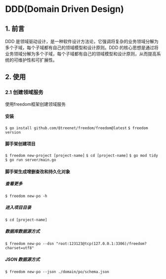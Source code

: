 # DDD(Domain Driven Design)

## 1. 前言

DDD 是领域驱动设计，是一种软件设计方法论，它强调将复杂的业务领域分解为多个子域，每个子域都有自己的领域模型和设计原则。DDD 的核心思想是通过将业务领域分解为多个子域，每个子域都有自己的领域模型和设计原则，从而提高系统的可维护性和可扩展性。

## 2. 使用

### 2.1 创建领域服务

使用freedom框架创建领域服务

#### 安装
`$ go install github.com/8treenet/freedom/freedom@latest`
`$ freedom version`

#### 脚手架创建项目

`$ freedom new-project [project-name]`
`$ cd [project-name]`
`$ go mod tidy`
`$ go run server/main.go`

#### 脚手架生成增删查改和持久化对象
##### 查看更多
`$ freedom new-po -h`

##### 进入项目目录
`$ cd [project-name]`

##### 数据库数据源方式
`$ freedom new-po --dsn "root:123123@tcp(127.0.0.1:3306)/freedom?charset=utf8"`

##### JSON 数据源方式
`$ freedom new-po --json ./domain/po/schema.json`
